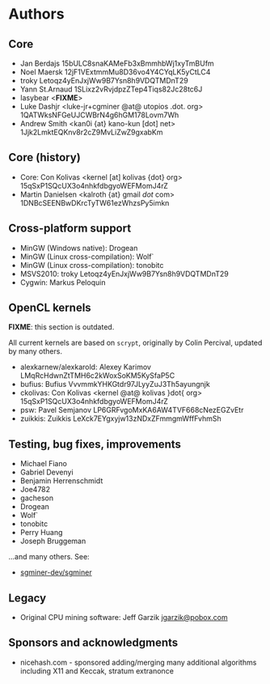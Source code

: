 # Authors

## Core

* Jan Berdajs <mrbrdo at mrbrdo dot net> 15bULC8snaKAMeFb3xBmmhbWj1xyTmBUfm
* Noel Maersk <veox at wemakethings dot net> 12jF1VExtmmMu8D36vo4Y4CYqLK5yCtLC4
* troky <troky2001 at yahoo dot com> Letoqz4yEnJxjWw9B7Ysn8h9VDQTMDnT29
* Yann St.Arnaud <ystarnaud at gmail dot com> 1SLixz2vRvjdpzZTep4Tiqs82Jc28tc6J
* lasybear <**FIXME**>
* Luke Dashjr <luke-jr+cgminer @at@ utopios .dot. org> 1QATWksNFGeUJCWBrN4g6hGM178Lovm7Wh
* Andrew Smith <kan0i {at} kano-kun [dot] net> 1Jjk2LmktEQKnv8r2cZ9MvLiZwZ9gxabKm


## Core (history)

* Core: Con Kolivas <kernel [at] kolivas {dot} org> 15qSxP1SQcUX3o4nhkfdbgyoWEFMomJ4rZ
* Martin Danielsen <kalroth {at} gmail _dot_ com> 1DNBcSEENBwDKrcTyTW61ezWhzsPy5imkn


## Cross-platform support

* MinGW (Windows native): Drogean <Drogean>
* MinGW (Linux cross-compilation): Wolf` <wolf9466>
* MinGW (Linux cross-compilation): tonobitc <tonobitc>
* MSVS2010: troky <troky2001 at yahoo dot com> Letoqz4yEnJxjWw9B7Ysn8h9VDQTMDnT29
* Cygwin: Markus Peloquin <markuspeloquin>


## OpenCL kernels

**FIXME**: this section is outdated.

All current kernels are based on `scrypt`, originally by Colin Percival,
updated by many others.

* alexkarnew/alexkarold: Alexey Karimov LMqRcHdwnZtTMH6c2kWoxSoKM5KySfaP5C
* bufius: Bufius VvvmmkYHKGtdr97JLyyZuJ3Th5ayungnjk
* ckolivas: Con Kolivas <kernel @at@ kolivas }dot{ org> 15qSxP1SQcUX3o4nhkfdbgyoWEFMomJ4rZ
* psw: Pavel Semjanov LP6GRFvgoMxKA6AW4TVF668cNezEGZvEtr
* zuikkis: Zuikkis LeXck7EYgxyjw13zNDxZFmmgmWffFvhmSh


## Testing, bug fixes, improvements

* Michael Fiano <mfiano>
* Gabriel Devenyi <gdevenyi>
* Benjamin Herrenschmidt <ozbenh>
* Joe4782 <Joe4782>
* gacheson <gacheson>
* Drogean <Drogean>
* Wolf` <wolf9466>
* tonobitc <tonobitc>
* Perry Huang <perryh>
* Joseph Bruggeman <jbruggeman>

...and many others. See:

* [sgminer-dev/sgminer](https://github.com/sgminer-dev/sgminer/graphs/contributors)

## Legacy

* Original CPU mining software: Jeff Garzik <jgarzik@pobox.com>

## Sponsors and acknowledgments

* nicehash.com - sponsored adding/merging many additional algorithms including X11 and Keccak, stratum extranonce
